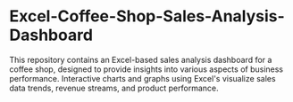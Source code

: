 # Excel-Coffee-Shop-Sales-Analysis-Dashboard
This repository contains an Excel-based sales analysis dashboard for a coffee shop, designed to provide insights into various aspects of business performance.
Interactive charts and graphs using Excel's visualize sales data trends, revenue streams, and product performance.
